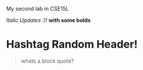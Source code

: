 My second lab in CSE15L

*Italic Updates :)!* **with some bolds**

# Hashtag Random Header!
> whats a block quote?
